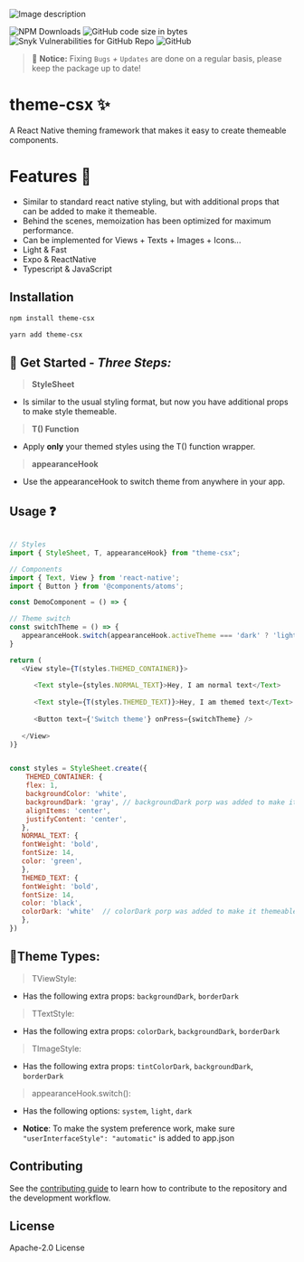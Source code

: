 ![Image description](https://dev-to-uploads.s3.amazonaws.com/uploads/articles/x3nsxwazndhbo79avwxi.png)

![NPM Downloads](https://img.shields.io/npm/dw/theme-csx?logo=GIthub&style=for-the-badge) ![GitHub code size in bytes](https://img.shields.io/github/languages/code-size/KJA-Tsx/theme-csx?logo=GIthub&style=for-the-badge) ![Snyk Vulnerabilities for GitHub Repo](https://img.shields.io/snyk/vulnerabilities/github/KJA-Tsx/theme-csx?logo=GIthub&style=for-the-badge) ![GitHub](https://img.shields.io/github/license/KJA-Tsx/theme-csx?logo=GIthub&style=for-the-badge)

> 🔴 **Notice:**  Fixing `Bugs` _+_ `Updates` are done on a regular basis, please keep the package up to date!

# theme-csx ✨

A React Native theming framework that makes it easy to create themeable components.

# Features 🚀

- Similar to standard react native styling, but with additional props that can be added to make it themeable.
- Behind the scenes, memoization has been optimized for maximum performance.
- Can be implemented for Views + Texts + Images + Icons...
- Light & Fast
- Expo & ReactNative
- Typescript & JavaScript 

## Installation

```sh
npm install theme-csx
```


```sh 
yarn add theme-csx
```
## 📝 Get Started - _Three Steps:_

> **StyleSheet**

- Is similar to the usual styling format, but now you have additional props to make style themeable.

> **T() Function**

- Apply **only** your themed styles using the T() function wrapper.

> **appearanceHook**

- Use the appearanceHook to switch theme from anywhere in your app.


## Usage ❓

```js

// Styles
import { StyleSheet, T, appearanceHook} from "theme-csx";

// Components 
import { Text, View } from 'react-native';
import { Button } from '@components/atoms';

const DemoComponent = () => {

// Theme switch
const switchTheme = () => {
   appearanceHook.switch(appearanceHook.activeTheme === 'dark' ? 'light' : 'dark')
}

return (
   <View style={T(styles.THEMED_CONTAINER)}>
   
      <Text style={styles.NORMAL_TEXT}>Hey, I am normal text</Text>
      
      <Text style={T(styles.THEMED_TEXT)}>Hey, I am themed text</Text>
      
      <Button text={'Switch theme'} onPress={switchTheme} />
   
   </View>
)}


const styles = StyleSheet.create({
    THEMED_CONTAINER: {
    flex: 1,
    backgroundColor: 'white',
    backgroundDark: 'gray', // backgroundDark porp was added to make it themeable
    alignItems: 'center',
    justifyContent: 'center',
   },
   NORMAL_TEXT: {
   fontWeight: 'bold',
   fontSize: 14,
   color: 'green',
   },
   THEMED_TEXT: {
   fontWeight: 'bold',
   fontSize: 14,
   color: 'black',
   colorDark: 'white'  // colorDark porp was added to make it themeable
   },
})

```
## 🚦Theme Types:

> TViewStyle:

- Has the following extra props: `backgroundDark`, `borderDark` 

> TTextStyle:

- Has the following extra props: `colorDark`, `backgroundDark`, `borderDark`


> TImageStyle:

- Has the following extra props: `tintColorDark`, `backgroundDark`, `borderDark` 

> appearanceHook.switch():

- Has the following options: `system`, `light`, `dark`

- **Notice**: To make the system preference work, make sure `"userInterfaceStyle": "automatic"` is added to app.json


## Contributing

See the [contributing guide](CONTRIBUTING.md) to learn how to contribute to the repository and the development workflow.

## License

Apache-2.0 License 
